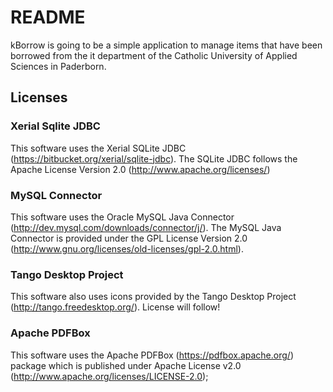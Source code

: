 # README

kBorrow is going to be a simple application to manage items that have been borrowed from the it department of the Catholic University of Applied Sciences in Paderborn.

## Licenses

### Xerial Sqlite JDBC
This software uses the Xerial SQLite JDBC (https://bitbucket.org/xerial/sqlite-jdbc). The SQLite JDBC follows the Apache License Version 2.0 (http://www.apache.org/licenses/)

### MySQL Connector
This software uses the Oracle MySQL Java Connector (http://dev.mysql.com/downloads/connector/j/). The MySQL Java Connector is provided under the GPL License Version 2.0 (http://www.gnu.org/licenses/old-licenses/gpl-2.0.html).

### Tango Desktop Project
This software also uses icons provided by the Tango Desktop Project (http://tango.freedesktop.org/).
License will follow!

### Apache PDFBox
This software uses the Apache PDFBox (https://pdfbox.apache.org/) package which is published under Apache License v2.0 (http://www.apache.org/licenses/LICENSE-2.0);